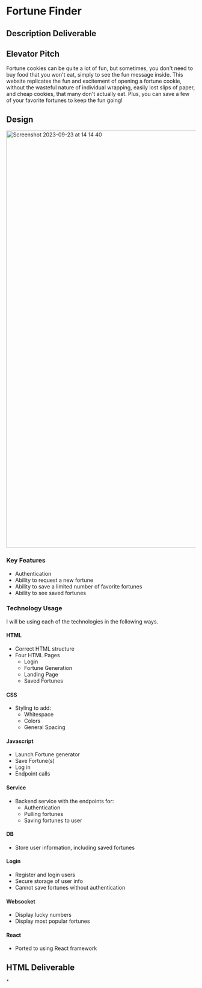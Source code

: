 # Fortune Finder
## **Description Deliverable**

## Elevator Pitch
Fortune cookies can be quite a lot of fun, but sometimes, you don't need to buy food that you won't eat, simply to see the fun message inside. This website replicates the fun and excitement of opening a fortune cookie, without the wasteful nature of individual wrapping, easily lost slips of paper, and cheap cookies, that many don't actually eat. Plus, you can save a few of your favorite fortunes to keep the fun going!


## Design

<img width="1106" alt="Screenshot 2023-09-23 at 14 14 40" src="https://github.com/jarobinson-121/CS260-Startup/assets/91813271/8adb309a-2014-4097-b699-f4b487fd2b7f">

### Key Features
- Authentication
- Ability to request a new fortune
- Ability to save a limited number of favorite fortunes
- Ability to see saved fortunes

### Technology Usage

I will be using each of the technologies in the following ways. 

#### **HTML** 
  - Correct HTML structure
  - Four HTML Pages
    * Login
    * Fortune Generation
    * Landing Page
    * Saved Fortunes

#### **CSS**
  - Styling to add:
    * Whitespace
    * Colors
    * General Spacing

#### **Javascript**
  - Launch Fortune generator
  - Save Fortune(s)
  - Log in
  - Endpoint calls

#### **Service**
  - Backend service with the endpoints for:
      * Authentication
      * Pulling fortunes
      * Saving fortunes to user

#### **DB**
  - Store user information, including saved fortunes

#### **Login**
  - Register and login users
  - Secure storage of user info
  - Cannot save fortunes without authentication

#### **Websocket**
  - Display lucky numbers
  - Display most popular fortunes

#### **React**
  - Ported to using React framework


## **HTML Deliverable**
    *
